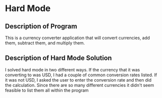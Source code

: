 # Hard Mode

## Description of Program
This is a currency converter application that will convert currencies, add them, subtract them, and multiply them.


## Description of Hard Mode Solution
I solved hard mode in two different ways. If the currency that it was converting to was USD, I had a couple of common conversion rates listed.
If it was not USD, I asked the user to enter the conversion rate and then did the calculation. Since there are so many different currencies it didn't seem feasible to list them all within the program
